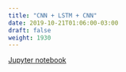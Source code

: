 ```yaml
---
title: "CNN + LSTM + CNN"
date: 2019-10-21T01:06:00-03:00
draft: false
weight: 1930
---
```


[Jupyter notebook](https://nbviewer.jupyter.org/github/gmoncarz/machine_learning_tour/blob/master/notebooks/13_cnn_rnn_dnn/regressor/02_cnn_lstm_dnn_model_01.ipynb)

<div> 
    <object type="text/html" width="100%" height="1000" data="https://nbviewer.jupyter.org/github/gmoncarz/machine_learning_tour/blob/master/notebooks/13_cnn_rnn_dnn/regressor/02_cnn_lstm_dnn_model_01.ipynb">
    </object>
</div>
